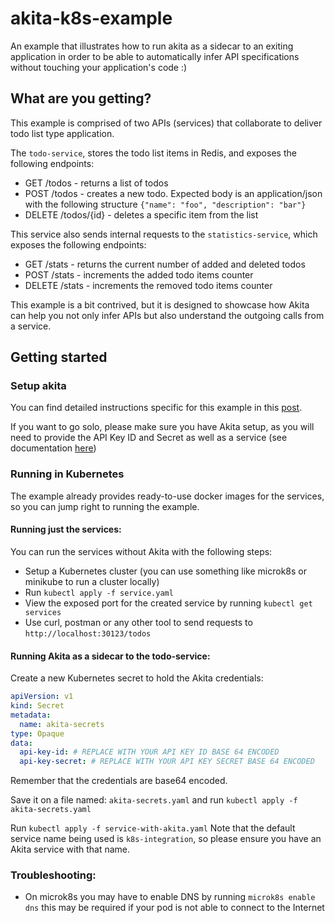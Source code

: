 # akita-k8s-example

An example that illustrates how to run akita as a sidecar to an exiting application in order to be able to automatically infer API specifications without touching your application's code :)

## What are you getting?

This example is comprised of two APIs (services) that collaborate to deliver todo list type application.

The `todo-service`, stores the todo list items in Redis, and exposes the following endpoints:

- GET /todos - returns a list of todos
- POST /todos - creates a new todo. Expected body is an application/json with the following structure `{"name": "foo", "description": "bar"}`
- DELETE /todos/{id} - deletes a specific item from the list

This service also sends internal requests to the `statistics-service`, which exposes the following endpoints:

- GET /stats - returns the current number of added and deleted todos
- POST /stats - increments the added todo items counter
- DELETE /stats - increments the removed todo items counter

This example is a bit contrived, but it is designed to showcase how Akita can help you not only infer APIs but also understand the outgoing calls from a service.

## Getting started

### Setup akita

You can find detailed instructions specific for this example in this [post](https://www.akitasoftware.com/).

If you want to go solo, please make sure you have Akita setup, as you will need to provide the API Key ID and Secret as well as a service (see documentation [here](https://docs.akita.software/docs/get-started-with-superlearn))

### Running in Kubernetes

The example already provides ready-to-use docker images for the services, so you can jump right to running the example.

#### Running just the services:

You can run the services without Akita with the following steps:

- Setup a Kubernetes cluster (you can use something like microk8s or minikube to run a cluster locally)
- Run `kubectl apply -f service.yaml`
- View the exposed port for the created service by running `kubectl get services`
- Use curl, postman or any other tool to send requests to `http://localhost:30123/todos`

#### Running Akita as a sidecar to the todo-service:

Create a new Kubernetes secret to hold the Akita credentials:

```yaml
apiVersion: v1
kind: Secret
metadata:
  name: akita-secrets
type: Opaque
data:
  api-key-id: # REPLACE WITH YOUR API KEY ID BASE 64 ENCODED
  api-key-secret: # REPLACE WITH YOUR API KEY SECRET BASE 64 ENCODED
```

Remember that the credentials are base64 encoded.

Save it on a file named: `akita-secrets.yaml` and run `kubectl apply -f akita-secrets.yaml`

Run `kubectl apply -f service-with-akita.yaml` Note that the default service name being used is `k8s-integration`, so please ensure you have an Akita service with that name.

### Troubleshooting:

- On microk8s you may have to enable DNS by running `microk8s enable dns` this may be required if your pod is not able to connect to the Internet
